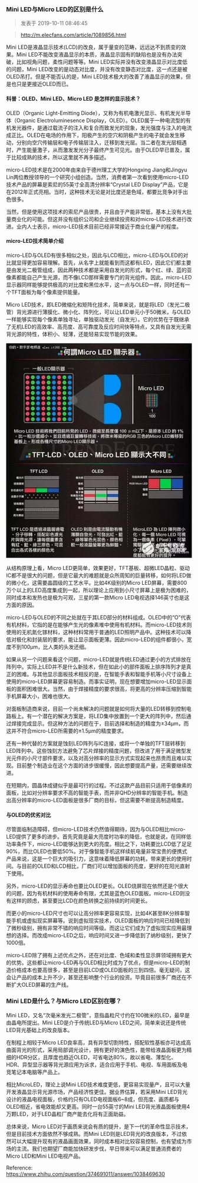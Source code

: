 ### Mini LED与Micro LED的区别是什么

> 发表于 2019-10-11 08:46:45

> http://m.elecfans.com/article/1089856.html

Mini LED是液晶显示技术(LCD)的改良，属于量变的范畴，远远达不到质变的效果。Mini LED不能改变液晶显示的本质，液晶显示固有的缺陷也是没有办法突破，比如视角问题，柔性问题等等。Mini LED实际并没有改变液晶显示对比度低的问题，Mini LED改变的是动态对比度，并没有改变静态对比度，这一点还是被OLED吊打。但是不能否认的是，Mini LED技术极大的改善了液晶显示的效果，但是也只是更接近OLED而已。

#### 科普：OLED、Mini LED、Micro LED 是怎样的显示技术？

OLED（Organic Light-Emitting Diode），又称为有机电激光显示、有机发光半导体（Organic Electroluminesence Display，OLED）。OLED属于一种电流型的有机发光器件，是通过载流子的注入和复合而致发光的现象，发光强度与注入的电流成正比。OLED在电场的作用下，阳极产生的空穴和阴极产生的电子就会发生移动，分别向空穴传输层和电子传输层注入，迁移到发光层。当二者在发光层相遇时，产生能量激子，从而激发发光分子最终产生可见光。由于OLED早已普及，属于比较成熟的技术，所以这里就不再多描述。

micro-LED技术是在2000年由来自于德州理工大学的Hongxing Jiang和Jingyu Lin两位教授领导的一个研究小组创造。当然，消费者第一次看到使用micro-LED技术产品的屏幕是索尼的55英寸全高清分辨率“Crystal LED Display”产品，它是在2012年正式亮相。当时，这种技术无论是对比度还是色域，都要比竞争对手出色很多。

当然，但是使用这项技术的索尼产品很贵，并且由于产能非常低，基本上没有大批量商业化的可能。但这并没有组织公司和企业继续投资和对micro-LED技术进行改进。业内人士表示，micro-LED技术目前已经非常接近于商业化量产的程度。

#### micro-LED技术简单介绍

micro-LED与OLED有很多相似之处，因此与LCD相比，micro-LED与OLED的对比就显得更加容易理解。首先，从名字上就能看到而这都有LED，因此它们都主要是由发光二极管组成，因此两种技术都是采用自发光的形式，每个红、绿、蓝的亚像素都能自己产生光源，而不像LCD那样需要专门的背光组件。因此，micro-LED显示器同样能够提供极高的对比度和黑位水平，这一点与OLED一样，同时还有一个TFT面板为每个像素提供能量。

Micro LED技术，即LED微缩化和矩阵化技术，简单来说，就是将LED（发光二极管）背光源进行薄膜化、微小化、阵列化，可以让LED单元小于50微米，与OLED一样能够实现每个像素单独寻址，单独驱动发光（自发光）。它的优势在于既继承了无机LED的高效率、高亮度、高可靠度及反应时间快等特点，又具有自发光无需背光源的特性，体积小、轻薄，还能轻易实现节能的效果。

<img src="imgs/MicroLED.png" alt="" />

从结构原理上看，Micro LED更简单，效果更好，TFT基板、超微LED晶粒、驱动IC都不是很大的问题，但是它最大的难题就是众所周知的巨量转移，如何将LED做的微小化，这需要晶圆级的工艺水平。比如4K级别的Micro LED屏幕，需要800万个以上的LED高度集成到一起，所以理论上应用到小尺寸屏幕上是极为困难的，同时成本和发热也是极为可观，三星的第一款Micro LED电视选择146英寸也是这方面的原因。

micro-LED与OLED的不同之处就在于其LED部分的材料组成。OLED中的“O”代表有机材料，它指的是在能够产生光的像素堆中使用有机材料。而micro-LED技术则使用的无机氮化镓材料，这种材料常用于普通的LED照明产品中。这种技术可以降低对极化和封装层的要求，能让显示面板更薄。因此micro-LED的组件都很小，宽度不到100μm，比人类的头发还细。

如果从另一个问题来看这个问题，micro-LED就是传统LED通过更小的方式排放在阵列中。实际上LED并不是什么新技术，但在如此小的部件面板上排序阵列才是真正的困难。与其他显示面板技术相反的是，在智能手表和智能手机等小尺寸设备上使用的micro-LED屏幕更容易制造。而事实证明，现在想要增加micro-LED显示面板的面积困难很大。当然，由于焊接精度的要求很高，将更高的分辨率压缩到智能手机屏幕大小，困难也很大。

对面板制造商来说，目前一个尚未解决的问题就是如何将大量的LED转移到控制电路板上。有一个潜在的解决方案是，将LED集中放置到一个更大的阵列中，然后通过焊接完成显示。但这种方法的问题在于，目前选择和制造的精度为±34μm，而这并不符合micro-LED所需要的±1.5μm的精度要求。

还有一种代替的方案就是蚀刻LED阵列与IC连接，或将一个单独的TFT层转移到LED阵列中。这些蚀刻方法避免了芯片焊接的精度问题，但改进了用于满足微型发光元件的小尺寸部件要求，以及对高分辨率的显示方式实现起来也昂贵而且难以实现。目前整个制造业在这个方面的进步很缓慢，因此想要提高产量，还需要继续改进。

在短期内，圆晶体成键似乎是最可行的过程。不过这款产品目前只适用于低像素的面板，比如对分辨率要求不高的智能手表，而并非QHD分辨率的智能手机。制造出高分辨率的micro-LED面板是很多厂商的目标，但这需要不断提高制造精度。

#### 与OLED的优劣对比

尽管面临制造障碍，但micro-LED技术仍然值得期待，因为与OLED相比micro-LED提供了更多的进步。首先究竟是最大亮度时功率的降低，也就是说，在同样低功率条件下，micro-LED能够达到更大的亮度。相比之下，功耗要比LCD低了足足90%，而比OLED也要低50%。对于像智能手机这样续航电量非常宝贵的便携式产品来说，这是一个巨大的吸引力，这意味着降低屏幕的功耗，带来更长的使用时间。与目前的OLED和LCD相比，厂商们可以增加面板的亮度，更好的在阳光直射下使用。

另外，micro-LED的显示寿命也要比OLED更长。OLED烧屏现在依然还是个很大的问题，因为有机材料的使用寿命有限，尤其是蓝色OLED面板。micro-LED则没有这样的顾虑，甚至要比LCD在颜色转换之前持续的时间更长。

而更小的micro-LED尺寸也可以让高分辨率更容易实现，比如4K甚至8K分辨率智能手机或虚拟现实屏幕等。说到虚拟现实技术，OLED面板的响应时间已经降低到了微秒级别，拥有非常不错的响应时间等级。而这让它们成为了虚拟现实应用最理想的选择。而改成micro-LED之后，响应时间又进一步降低到了纳秒级别，更快了1000倍。

micro-LED除了拥有上述优点之外，还在对比度、色域和柔性显示屏领域拥有更大的优势。这些都让micro-LED再与OLED相比时成为了优点，但是micro-LED的制造价格成本也要高很多，甚至是目前LCD或OLED面板的三到四倍。毫无疑问，这会让产品的成本上升不少，甚至还影响整个行业的投资。毕竟目前很多厂商还在不断扩大OLED屏幕的生产线。

### Mini LED是什么？与Micro LED区别在哪？

Mini LED，又名“次毫米发光二极管”，意指晶粒尺寸约在100微米的LED，最早是由晶电所提出。Mini LED是介于传统LED与Micro LED之间，简单来说还是传统LED背光基础上的改良版本。

在制程上相较于Micro LED良率高，具有异型切割特性，搭配软性基板亦可达成高曲面背光的形式，采用局部调光设计，拥有更好的演色性，能带给液晶面板更为精细的HDR分区，且厚度也趋近OLED，可省电达80%，故以省电、薄型化、HDR、异型显示器等背光源应用为诉求，适合应用于手机、电视、车用面板及电竞笔记本电脑等产品上。

相比MicroLED，理论上说Mini LED技术难度更低，更容易实现量产，且可以大量开发液晶显示背光源市场，产品经济性更佳。据业界估算，若采用Mini LED背光设计的液晶电视面板，价格约只有OLED电视面板6~8成，但亮度、画质都与OLED相近，省电效能却又更高。同时一台55英寸的Mini LED背光液晶面板使用4万颗LED，对于LED晶粒厂商产能去化将有正面助益。

总体来说，Micro LED对于画质来说会有质的提升，是下一代的革命性显示技术，但是目前技术方面依然不够成熟。而Mini LED则是LED背光的改良版本，不过依然可以大幅提升现有的液晶画面效果，同时成本相对比较容易控制，也有望成为市场的主流。我们也期望厂商能加快研发步伐，早日带来可以满足普通消费者的Micro LED和Mini LED电视产品。


Reference: https://www.zhihu.com/question/374691011/answer/1038469630
